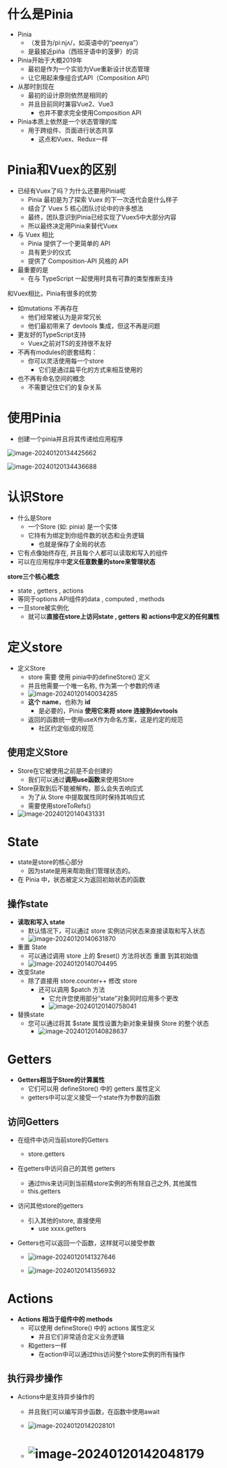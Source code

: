 # 什么是Pinia

- Pinia
  - （发音为/piːnjʌ/，如英语中的“peenya”）
  - 是最接近piña（西班牙语中的菠萝）的词
- Pinia开始于大概2019年
  - 最初是作为一个实验为Vue重新设计状态管理
  - 让它用起来像组合式API（Composition API）
- 从那时到现在
  - 最初的设计原则依然是相同的
  - 并且目前同时兼容Vue2、Vue3
    - 也并不要求完全使用Composition API
- Pinia本质上依然是一个状态管理的库
  - 用于跨组件、页面进行状态共享
    - 这点和Vuex、Redux一样

# Pinia和Vuex的区别

- 已经有Vuex了吗？为什么还要用Pinia呢
  -  Pinia 最初是为了探索 Vuex 的下一次迭代会是什么样子
    - 结合了 Vuex 5 核心团队讨论中的许多想法
  -  最终，团队意识到Pinia已经实现了Vuex5中大部分内容
    - 所以最终决定用Pinia来替代Vuex
- 与 Vuex 相比
  - Pinia 提供了一个更简单的 API
  - 具有更少的仪式
  - 提供了 Composition-API 风格的 API
- 最重要的是
  - 在与 TypeScript 一起使用时具有可靠的类型推断支持

和Vuex相比，Pinia有很多的优势

- 如mutations 不再存在
  - 他们经常被认为是非常冗长
  - 他们最初带来了 devtools 集成，但这不再是问题
- 更友好的TypeScript支持
  - Vuex之前对TS的支持很不友好
- 不再有modules的嵌套结构：
  - 你可以灵活使用每一个store
    - 它们是通过扁平化的方式来相互使用的
- 也不再有命名空间的概念
  - 不需要记住它们的复杂关系



# 使用Pinia

- 创建一个pinia并且将其传递给应用程序

![image-20240120134425662](D:\Typora\Typora笔记\Typora笔记\HY前端学习\image-20240120134425662.png)

![image-20240120134436688](D:\Typora\Typora笔记\Typora笔记\HY前端学习\image-20240120134436688.png)





# 认识Store

- 什么是Store
  - 一个Store (如: pinia) 是一个实体
  - 它持有为绑定到你组件数的状态和业务逻辑
    - 也就是保存了全局的状态
- 它有点像始终存在, 并且每个人都可以读取和写入的组件
- 可以在应用程序中**定义任意数量的store来管理状态**



**store三个核心概念**

- state , getters , actions
- 等同于options API组件的data , computed , methods
- 一旦store被实例化
  - 就可以**直接在store上访问state , getters 和 actions中定义的任何属性**



# 定义store

- 定义Store
  - store 需要 使用 pinia中的defineStore() 定义
  - 并且他需要一个唯一名称, 作为第一个参数的传递
  - ![image-20240120140034285](C:\Users\Administrator\AppData\Roaming\Typora\typora-user-images\image-20240120140034285.png)
  - **这个** **name**，也称为 **id**
    - 是必要的，Pinia **使用它来将 store 连接到devtools**
  - 返回的函数统一使用useX作为命名方案，这是约定的规范
    - 社区约定俗成的规范

## 使用定义Store

- Store在它被使用之前是不会创建的
  - 我们可以通过**调用use函数**来使用Store
- Store获取到后不能被解构，那么会失去响应式
  -  为了从 Store 中提取属性同时保持其响应式
    - 需要使用storeToRefs()
- ![image-20240120140431331](C:\Users\Administrator\AppData\Roaming\Typora\typora-user-images\image-20240120140431331.png)



# State

- state是store的核心部分
  - 因为state是用来帮助我们管理状态的。
- 在 Pinia 中，状态被定义为返回初始状态的函数

## 操作state

- **读取和写入 state**
  -  默认情况下，可以通过 store 实例访问状态来直接读取和写入状态
  - ![image-20240120140631870](D:\Typora\Typora笔记\Typora笔记\HY前端学习\image-20240120140631870.png)
- 重置 State
  - 可以通过调用 store 上的 $reset() 方法将状态 重置 到其初始值
  - ![image-20240120140704495](C:\Users\Administrator\AppData\Roaming\Typora\typora-user-images\image-20240120140704495.png)
- 改变State
  - 除了直接用 store.counter++ 修改 store
    - 还可以调用 $patch 方法
      - 它允许您使用部分“state”对象同时应用多个更改
      - ![image-20240120140758041](C:\Users\Administrator\AppData\Roaming\Typora\typora-user-images\image-20240120140758041.png)
- 替换state
  - 您可以通过将其 $state 属性设置为新对象来替换 Store 的整个状态
    - ![image-20240120140828637](C:\Users\Administrator\AppData\Roaming\Typora\typora-user-images\image-20240120140828637.png)



# Getters

- **Getters相当于Store的计算属性**
  - 它们可以用 defineStore() 中的 getters 属性定义
  - getters中可以定义接受一个state作为参数的函数



## 访问Getters

- 在组件中访问当前store的Getters

  - store.getters

- 在getters中访问自己的其他 getters

  - 通过this来访问到当前精store实例的所有除自己之外, 其他属性
  - this.getters

- 访问其他store的getters

  - 引入其他的store, 直接使用
    - use xxxx.getters

- Getters也可以返回一个函数，这样就可以接受参数

  - ![image-20240120141327646](C:\Users\Administrator\AppData\Roaming\Typora\typora-user-images\image-20240120141327646.png)

  - ![image-20240120141356932](D:\Typora\Typora笔记\Typora笔记\HY前端学习\image-20240120141356932.png)

# Actions

- **Actions 相当于组件中的 methods**
  - 可以使用 defineStore() 中的 actions 属性定义
    - 并且它们非常适合定义业务逻辑
  - 和getters一样
    - 在action中可以通过this访问整个store实例的所有操作

## 执行异步操作

- Actions中是支持异步操作的

  - 并且我们可以编写异步函数，在函数中使用await

  - ![image-20240120142028101](C:\Users\Administrator\AppData\Roaming\Typora\typora-user-images\image-20240120142028101.png)

  - # ![image-20240120142048179](C:\Users\Administrator\AppData\Roaming\Typora\typora-user-images\image-20240120142048179.png) 
